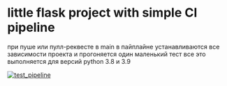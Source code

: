 # little flask project with simple CI pipeline
при пуше или пулл-реквесте в main в пайплайне устанавливаются все зависимости проекта и прогоняется один маленький тест
все это выполняется для версий python 3.8 и 3.9

[![test_pipeline](https://github.com/nightblure/flask-site-ci-cd/actions/workflows/main.yml/badge.svg?branch=main&event=push)](https://github.com/nightblure/flask-site-ci-cd/actions/workflows/main.yml)
